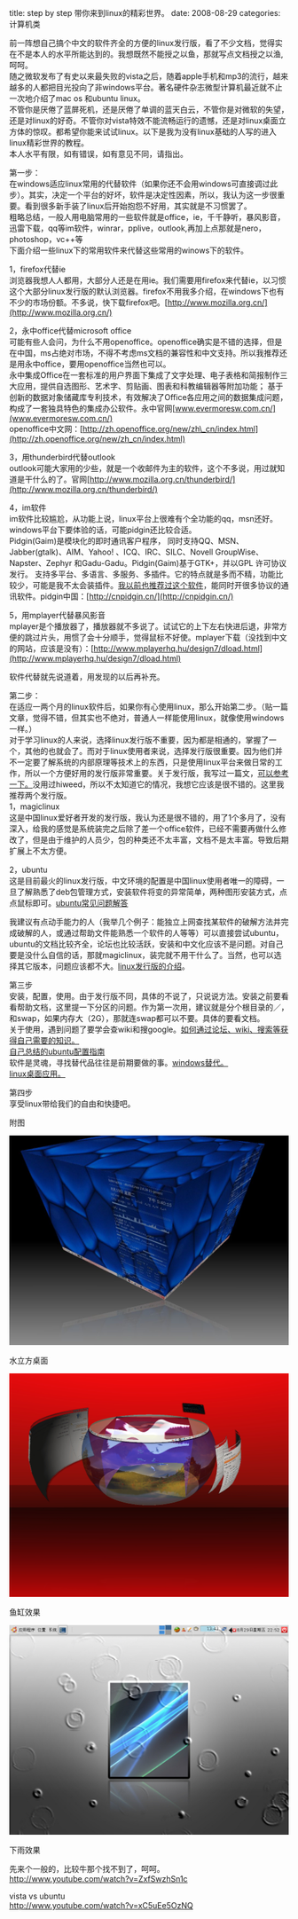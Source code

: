 title: step by step 带你来到linux的精彩世界。
date: 2008-08-29
categories: 计算机类

前一阵想自己搞个中文的软件齐全的方便的linux发行版，看了不少文档，觉得实在不是本人的水平所能达到的。我想既然不能授之以鱼，那就写点文档授之以渔,呵呵。  
随之微软发布了有史以来最失败的vista之后，随着apple手机和mp3的流行，越来越多的人都把目光投向了非windows平台。著名硬件杂志微型计算机最近就不止一次地介绍了mac os 和ubuntu linux。  
不管你是厌倦了蓝屏死机，还是厌倦了单调的蓝天白云，不管你是对微软的失望，还是对linux的好奇。不管你对vista特效不能流畅运行的遗憾，还是对linux桌面立方体的惊叹。都希望你能来试试linux。以下是我为没有linux基础的人写的进入linux精彩世界的教程。  
本人水平有限，如有错误，如有意见不同，请指出。  
  
第一步：  
在windows适应linux常用的代替软件（如果你还不会用windows可直接调过此步）。其实，决定一个平台的好坏，软件是决定性因素，所以，我认为这一步很重要。看到很多新手装了linux后开始抱怨不好用，其实就是不习惯罢了。  
粗略总结，一般人用电脑常用的一些软件就是office，ie，千千静听，暴风影音，迅雷下载，qq等im软件，winrar，pplive，outlook,再加上点那就是nero，photoshop，vc++等  
下面介绍一些linux下的常用软件来代替这些常用的winows下的软件。  
  
1，firefox代替ie  
浏览器我想人人都用，大部分人还是在用ie。我们需要用firefox来代替ie，以习惯这个大部分linux发行版的默认浏览器。firefox不用我多介绍，在windows下也有不少的市场份额。不多说，快下载firefox吧。[http://www.mozilla.org.cn/](http://www.mozilla.org.cn/)  
  
2，永中office代替microsoft office  
可能有些人会问，为什么不用openoffice。openoffice确实是不错的选择，但是在中国，ms占绝对市场，不得不考虑ms文档的兼容性和中文支持。所以我推荐还是用永中office，要用openoffice当然也可以。  
永中集成Office在一套标准的用户界面下集成了文字处理、电子表格和简报制作三大应用，提供自选图形、艺术字、剪贴画、图表和科教编辑器等附加功能； 基于创新的数据对象储藏库专利技术，有效解决了Office各应用之间的数据集成问题，构成了一套独具特色的集成办公软件。永中官网[www.evermoresw.com.cn/](www.evermoresw.com.cn/)  
openoffice中文网：[http://zh.openoffice.org/new/zh\_cn/index.html](http://zh.openoffice.org/new/zh_cn/index.html)  
  
3，用thunderbird代替outlook  
outlook可能大家用的少些，就是一个收邮件为主的软件，这个不多说，用过就知道是干什么的了。官网[http://www.mozilla.org.cn/thunderbird/](http://www.mozilla.org.cn/thunderbird/)  
  
4，im软件  
im软件比较尴尬，从功能上说，linux平台上很难有个全功能的qq，msn还好。windows平台下要体验的话，可能pidgin还比较合适。  
Pidgin(Gaim)是模块化的即时通讯客户程序， 同时支持QQ、MSN、Jabber(gtalk)、AIM、Yahoo! 、ICQ、IRC、SILC、Novell GroupWise、Napster、Zephyr 和Gadu-Gadu。Pidgin(Gaim)基于GTK+，并以GPL 许可协议发行。 支持多平台、多语言、多服务、多插件。它的特点就是多而不精，功能比较少，可能是我不太会装插件。[我以前也推荐过这个软件](http://hi.baidu.com/bobobo80/blog/item/2779eb1f4ab4990f314e154b.html)，能同时开很多协议的通讯软件。pidgin中国：[http://cnpidgin.cn/](http://cnpidgin.cn/)  
  
5，用mplayer代替暴风影音  
mplayer是个播放器了，播放器就不多说了。试试它的上下左右快进后退，非常方便的跳过片头，用惯了会十分顺手，觉得鼠标不好使。mplayer下载（没找到中文的网站，应该是没有）：[http://www.mplayerhq.hu/design7/dload.html](http://www.mplayerhq.hu/design7/dload.html)  
  
软件代替就先说道着，用发现的以后再补充。  
  
第二步：  
在适应一两个月的linux软件后，如果你有心使用linux，那么开始第二步。（贴一篇文章，觉得不错，但其实也不绝对，普通人一样能使用linux，就像使用windows一样。）  
对于学习linux的人来说，选择linux发行版不重要，因为都是相通的，掌握了一个，其他的也就会了。而对于linux使用者来说，选择发行版很重要。因为他们并不一定要了解系统的内部原理等技术上的东西，只是使用linux平台来做日常的工作，所以一个方便好用的发行版非常重要。关于发行版，我写过一篇文，[可以参考一下。](http://hi.baidu.com/bobobo80/blog/item/3c748a82016af1b96c811987.html)没用过hiweed，所以不太知道它的情况，我想它应该是很不错的。这里我推荐两个发行版。  
1，magiclinux  
这是中国linux爱好者开发的发行版，我认为还是很不错的，用了1个多月了，没有深入，给我的感觉是系统装完之后除了差一个office软件，已经不需要再做什么修改了，但是由于维护的人员少，包的种类还不太丰富，文档不是太丰富。导致后期扩展上不太方便。  
  
2，ubuntu  
这是目前最火的linux发行版，中文环境的配置是中国linux使用者唯一的障碍，一旦了解熟悉了deb包管理方式，安装软件将变的异常简单，两种图形安装方式，点点鼠标即可。[ubuntu常见问题解答](http://forum.ubuntu.org.cn/viewtopic.php?t=35100)  
  
我建议有点动手能力的人（我举几个例子：能独立上网查找某软件的破解方法并完成破解的人，或通过帮助文件能熟悉一个软件的人等等）可以直接尝试ubuntu，ubuntu的文档比较齐全，论坛也比较活跃，安装和中文化应该不是问题。对自己要是没什么自信的话，那就magiclinux，装完就不用干什么了。当然，也可以选择其它版本，问题应该都不大。[linux发行版的介绍](http://hi.baidu.com/bobobo80/blog/item/3c748a82016af1b96c811987.html)。  
  
第三步  
安装，配置，使用。由于发行版不同，具体的不说了，只说说方法。安装之前要看看帮助文档，这里提一下分区的问题。作为第一次用，建议就是分个根目录的／，和swap，如果内存大（2G），那就连swap都可以不要。具体的要看文档。  
关于使用，遇到问题了要学会查wiki和搜google。[如何通过论坛、wiki、搜索等获得自己需要的知识。](http://forum.ubuntu.org.cn/viewtopic.php?t=67441)  
[自己总结的ubuntu配置指南](http://hi.baidu.com/bobobo80/blog/item/f094710920744aca3bc7639d.html)  
软件是灵魂，寻找替代品往往是前期要做的事。[windows替代。](http://www.linuxrsp.ru/win-lin-soft/table-eng.html)  
[linux桌面应用。](http://wiki.chinaunix.net/index.php/Linux%E6%A1%8C%E9%9D%A2%E5%BA%94%E7%94%A8#.E7.BC.96.E5.86.99.E7.9B.AE.E6.A0.87)  
  
第四步  
享受linux带给我们的自由和快捷吧。  
  
附图  

[![](images/7fb52c29d4ffe3e799250aaa.jpg)](http://hiphotos.baidu.com/bobobo80/pic/item/7fb52c29d4ffe3e799250aaa.jpg)

水立方桌面  
  

[![](images/5e62b186d4037c2767096eb3.jpg)](http://hiphotos.baidu.com/bobobo80/pic/item/5e62b186d4037c2767096eb3.jpg)

鱼缸效果  
  

[![](images/7fb52c29d4dde3e799250a88.jpg)](http://hiphotos.baidu.com/bobobo80/pic/item/7fb52c29d4dde3e799250a88.jpg)

下雨效果  
  
  
先来个一般的，比较牛那个找不到了，呵呵。  
http://www.youtube.com/watch?v=ZxfSwzhSn1c  
  
  
vista vs ubuntu  
http://www.youtube.com/watch?v=xC5uEe5OzNQ
